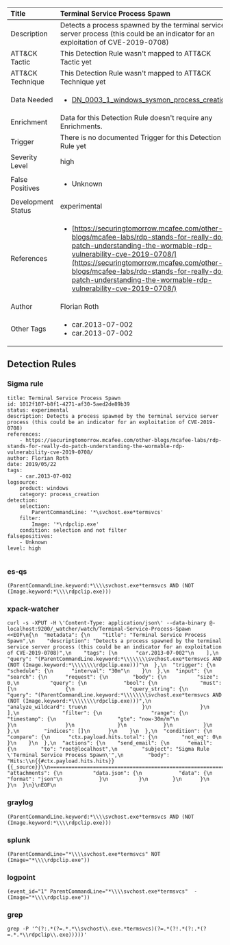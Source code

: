 | Title                | Terminal Service Process Spawn                                                                                                                                                 |
|:---------------------|:------------------------------------------------------------------------------------------------------------------------------------------------------------|
| Description          | Detects a process spawned by the terminal service server process (this could be an indicator for an exploitation of CVE-2019-0708)                                                                                                                                           |
| ATT&amp;CK Tactic    |   This Detection Rule wasn't mapped to ATT&amp;CK Tactic yet  |
| ATT&amp;CK Technique |  This Detection Rule wasn't mapped to ATT&amp;CK Technique yet  |
| Data Needed          | <ul><li>[DN_0003_1_windows_sysmon_process_creation](../Data_Needed/DN_0003_1_windows_sysmon_process_creation.md)</li></ul>  |
| Enrichment           |  Data for this Detection Rule doesn't require any Enrichments.  |
| Trigger              |  There is no documented Trigger for this Detection Rule yet  |
| Severity Level       | high |
| False Positives      | <ul><li>Unknown</li></ul>  |
| Development Status   | experimental |
| References           | <ul><li>[https://securingtomorrow.mcafee.com/other-blogs/mcafee-labs/rdp-stands-for-really-do-patch-understanding-the-wormable-rdp-vulnerability-cve-2019-0708/](https://securingtomorrow.mcafee.com/other-blogs/mcafee-labs/rdp-stands-for-really-do-patch-understanding-the-wormable-rdp-vulnerability-cve-2019-0708/)</li></ul>  |
| Author               | Florian Roth |
| Other Tags           | <ul><li>car.2013-07-002</li><li>car.2013-07-002</li></ul> | 

## Detection Rules

### Sigma rule

```
title: Terminal Service Process Spawn
id: 1012f107-b8f1-4271-af30-5aed2de89b39
status: experimental
description: Detects a process spawned by the terminal service server process (this could be an indicator for an exploitation of CVE-2019-0708)
references:
    - https://securingtomorrow.mcafee.com/other-blogs/mcafee-labs/rdp-stands-for-really-do-patch-understanding-the-wormable-rdp-vulnerability-cve-2019-0708/
author: Florian Roth
date: 2019/05/22
tags:
    - car.2013-07-002
logsource:
    product: windows
    category: process_creation
detection:
    selection:
        ParentCommandLine: '*\svchost.exe*termsvcs'
    filter:
        Image: '*\rdpclip.exe'
    condition: selection and not filter
falsepositives:
    - Unknown
level: high


```





### es-qs
    
```
(ParentCommandLine.keyword:*\\\\svchost.exe*termsvcs AND (NOT (Image.keyword:*\\\\rdpclip.exe)))
```


### xpack-watcher
    
```
curl -s -XPUT -H \'Content-Type: application/json\' --data-binary @- localhost:9200/_watcher/watch/Terminal-Service-Process-Spawn <<EOF\n{\n  "metadata": {\n    "title": "Terminal Service Process Spawn",\n    "description": "Detects a process spawned by the terminal service server process (this could be an indicator for an exploitation of CVE-2019-0708)",\n    "tags": [\n      "car.2013-07-002"\n    ],\n    "query": "(ParentCommandLine.keyword:*\\\\\\\\svchost.exe*termsvcs AND (NOT (Image.keyword:*\\\\\\\\rdpclip.exe)))"\n  },\n  "trigger": {\n    "schedule": {\n      "interval": "30m"\n    }\n  },\n  "input": {\n    "search": {\n      "request": {\n        "body": {\n          "size": 0,\n          "query": {\n            "bool": {\n              "must": [\n                {\n                  "query_string": {\n                    "query": "(ParentCommandLine.keyword:*\\\\\\\\svchost.exe*termsvcs AND (NOT (Image.keyword:*\\\\\\\\rdpclip.exe)))",\n                    "analyze_wildcard": true\n                  }\n                }\n              ],\n              "filter": {\n                "range": {\n                  "timestamp": {\n                    "gte": "now-30m/m"\n                  }\n                }\n              }\n            }\n          }\n        },\n        "indices": []\n      }\n    }\n  },\n  "condition": {\n    "compare": {\n      "ctx.payload.hits.total": {\n        "not_eq": 0\n      }\n    }\n  },\n  "actions": {\n    "send_email": {\n      "email": {\n        "to": "root@localhost",\n        "subject": "Sigma Rule \'Terminal Service Process Spawn\'",\n        "body": "Hits:\\n{{#ctx.payload.hits.hits}}{{_source}}\\n================================================================================\\n{{/ctx.payload.hits.hits}}",\n        "attachments": {\n          "data.json": {\n            "data": {\n              "format": "json"\n            }\n          }\n        }\n      }\n    }\n  }\n}\nEOF\n
```


### graylog
    
```
(ParentCommandLine.keyword:*\\\\svchost.exe*termsvcs AND (NOT (Image.keyword:*\\\\rdpclip.exe)))
```


### splunk
    
```
(ParentCommandLine="*\\\\svchost.exe*termsvcs" NOT (Image="*\\\\rdpclip.exe"))
```


### logpoint
    
```
(event_id="1" ParentCommandLine="*\\\\svchost.exe*termsvcs"  -(Image="*\\\\rdpclip.exe"))
```


### grep
    
```
grep -P '^(?:.*(?=.*.*\\svchost\\.exe.*termsvcs)(?=.*(?!.*(?:.*(?=.*.*\\rdpclip\\.exe)))))'
```



